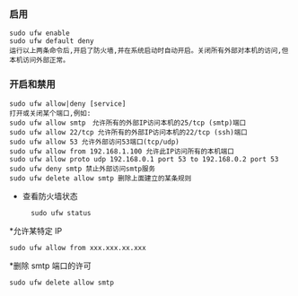 ### 启用
```
sudo ufw enable
sudo ufw default deny
运行以上两条命令后,开启了防火墙,并在系统启动时自动开启。关闭所有外部对本机的访问,但本机访问外部正常。

```
### 开启和禁用
```
sudo ufw allow|deny [service]
打开或关闭某个端口,例如:
sudo ufw allow smtp　允许所有的外部IP访问本机的25/tcp (smtp)端口
sudo ufw allow 22/tcp 允许所有的外部IP访问本机的22/tcp (ssh)端口
sudo ufw allow 53 允许外部访问53端口(tcp/udp)
sudo ufw allow from 192.168.1.100 允许此IP访问所有的本机端口
sudo ufw allow proto udp 192.168.0.1 port 53 to 192.168.0.2 port 53
sudo ufw deny smtp 禁止外部访问smtp服务
sudo ufw delete allow smtp 删除上面建立的某条规则

```
* 查看防火墙状态
    
        sudo ufw status

*允许某特定 IP

    sudo ufw allow from xxx.xxx.xx.xxx

*删除 smtp 端口的许可

    sudo ufw delete allow smtp